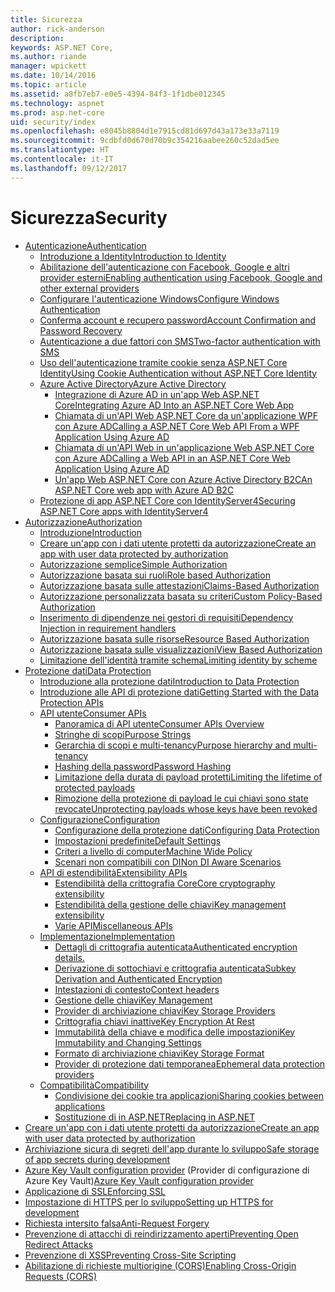 ```yaml
---
title: Sicurezza
author: rick-anderson
description: 
keywords: ASP.NET Core,
ms.author: riande
manager: wpickett
ms.date: 10/14/2016
ms.topic: article
ms.assetid: a8fb7eb7-e0e5-4394-84f3-1f1dbe012345
ms.technology: aspnet
ms.prod: asp.net-core
uid: security/index
ms.openlocfilehash: e8045b8804d1e7915cd81d697d43a173e33a7119
ms.sourcegitcommit: 9cdbfd0d670d70b9c354216aabee260c52dad5ee
ms.translationtype: HT
ms.contentlocale: it-IT
ms.lasthandoff: 09/12/2017
---
```

# <a name="security"></a><span data-ttu-id="0d320-103">Sicurezza</span><span class="sxs-lookup"><span data-stu-id="0d320-103">Security</span></span>

*   [<span data-ttu-id="0d320-104">Autenticazione</span><span class="sxs-lookup"><span data-stu-id="0d320-104">Authentication</span></span>](authentication/index.md)
    *   [<span data-ttu-id="0d320-105">Introduzione a Identity</span><span class="sxs-lookup"><span data-stu-id="0d320-105">Introduction to Identity</span></span>](authentication/identity.md)
    *   [<span data-ttu-id="0d320-106">Abilitazione dell'autenticazione con Facebook, Google e altri provider esterni</span><span class="sxs-lookup"><span data-stu-id="0d320-106">Enabling authentication using Facebook, Google and other external providers</span></span>](authentication/social/index.md)
    * [<span data-ttu-id="0d320-107">Configurare l'autenticazione Windows</span><span class="sxs-lookup"><span data-stu-id="0d320-107">Configure Windows Authentication</span></span>](authentication/windowsauth.md)
    *   [<span data-ttu-id="0d320-108">Conferma account e recupero password</span><span class="sxs-lookup"><span data-stu-id="0d320-108">Account Confirmation and Password Recovery</span></span>](authentication/accconfirm.md)
    *   [<span data-ttu-id="0d320-109">Autenticazione a due fattori con SMS</span><span class="sxs-lookup"><span data-stu-id="0d320-109">Two-factor authentication with SMS</span></span>](authentication/2fa.md) 
    *   [<span data-ttu-id="0d320-110">Uso dell'autenticazione tramite cookie senza ASP.NET Core Identity</span><span class="sxs-lookup"><span data-stu-id="0d320-110">Using Cookie Authentication without ASP.NET Core Identity</span></span>](authentication/cookie.md)
    *   [<span data-ttu-id="0d320-111">Azure Active Directory</span><span class="sxs-lookup"><span data-stu-id="0d320-111">Azure Active Directory</span></span>](authentication/azure-active-directory/index.md)
        *   [<span data-ttu-id="0d320-112">Integrazione di Azure AD in un'app Web ASP.NET Core</span><span class="sxs-lookup"><span data-stu-id="0d320-112">Integrating Azure AD Into an ASP.NET Core Web App</span></span>](https://azure.microsoft.com/documentation/samples/active-directory-dotnet-webapp-openidconnect-aspnetcore/)
        *   [<span data-ttu-id="0d320-113">Chiamata di un'API Web ASP.NET Core da un'applicazione WPF con Azure AD</span><span class="sxs-lookup"><span data-stu-id="0d320-113">Calling a ASP.NET Core Web API From a WPF Application Using Azure AD</span></span>](https://azure.microsoft.com/documentation/samples/active-directory-dotnet-native-aspnetcore/)
        *   [<span data-ttu-id="0d320-114">Chiamata di un'API Web in un'applicazione Web ASP.NET Core con Azure AD</span><span class="sxs-lookup"><span data-stu-id="0d320-114">Calling a Web API in an ASP.NET Core Web Application Using Azure AD</span></span>](https://azure.microsoft.com/documentation/samples/active-directory-dotnet-webapp-webapi-openidconnect-aspnetcore/)
        *   [<span data-ttu-id="0d320-115">Un'app Web ASP.NET Core con Azure Active Directory B2C</span><span class="sxs-lookup"><span data-stu-id="0d320-115">An ASP.NET Core web app with Azure AD B2C</span></span>](https://azure.microsoft.com/resources/samples/active-directory-b2c-dotnetcore-webapp/)
    *   [<span data-ttu-id="0d320-116">Protezione di app ASP.NET Core con IdentityServer4</span><span class="sxs-lookup"><span data-stu-id="0d320-116">Securing ASP.NET Core apps with IdentityServer4</span></span>](https://identityserver4.readthedocs.io)
*   [<span data-ttu-id="0d320-117">Autorizzazione</span><span class="sxs-lookup"><span data-stu-id="0d320-117">Authorization</span></span>](authorization/index.md)
    *   [<span data-ttu-id="0d320-118">Introduzione</span><span class="sxs-lookup"><span data-stu-id="0d320-118">Introduction</span></span>](authorization/introduction.md)
    *   [<span data-ttu-id="0d320-119">Creare un'app con i dati utente protetti da autorizzazione</span><span class="sxs-lookup"><span data-stu-id="0d320-119">Create an app with user data protected by authorization</span></span>](xref:security/authorization/secure-data)
    *   [<span data-ttu-id="0d320-120">Autorizzazione semplice</span><span class="sxs-lookup"><span data-stu-id="0d320-120">Simple Authorization</span></span>](authorization/simple.md)
    *   [<span data-ttu-id="0d320-121">Autorizzazione basata sui ruoli</span><span class="sxs-lookup"><span data-stu-id="0d320-121">Role based Authorization</span></span>](authorization/roles.md)
    *   [<span data-ttu-id="0d320-122">Autorizzazione basata sulle attestazioni</span><span class="sxs-lookup"><span data-stu-id="0d320-122">Claims-Based Authorization</span></span>](authorization/claims.md)
    *   [<span data-ttu-id="0d320-123">Autorizzazione personalizzata basata su criteri</span><span class="sxs-lookup"><span data-stu-id="0d320-123">Custom Policy-Based Authorization</span></span>](authorization/policies.md)
    *   [<span data-ttu-id="0d320-124">Inserimento di dipendenze nei gestori di requisiti</span><span class="sxs-lookup"><span data-stu-id="0d320-124">Dependency Injection in requirement handlers</span></span>](authorization/dependencyinjection.md)
    *   [<span data-ttu-id="0d320-125">Autorizzazione basata sulle risorse</span><span class="sxs-lookup"><span data-stu-id="0d320-125">Resource Based Authorization</span></span>](authorization/resourcebased.md)
    *   [<span data-ttu-id="0d320-126">Autorizzazione basata sulle visualizzazioni</span><span class="sxs-lookup"><span data-stu-id="0d320-126">View Based Authorization</span></span>](authorization/views.md)
    *   [<span data-ttu-id="0d320-127">Limitazione dell'identità tramite schema</span><span class="sxs-lookup"><span data-stu-id="0d320-127">Limiting identity by scheme</span></span>](authorization/limitingidentitybyscheme.md)
*   [<span data-ttu-id="0d320-128">Protezione dati</span><span class="sxs-lookup"><span data-stu-id="0d320-128">Data Protection</span></span>](data-protection/index.md)
    *   [<span data-ttu-id="0d320-129">Introduzione alla protezione dati</span><span class="sxs-lookup"><span data-stu-id="0d320-129">Introduction to Data Protection</span></span>](data-protection/introduction.md)
    *   [<span data-ttu-id="0d320-130">Introduzione alle API di protezione dati</span><span class="sxs-lookup"><span data-stu-id="0d320-130">Getting Started with the Data Protection APIs</span></span>](data-protection/using-data-protection.md)
    *   [<span data-ttu-id="0d320-131">API utente</span><span class="sxs-lookup"><span data-stu-id="0d320-131">Consumer APIs</span></span>](data-protection/consumer-apis/index.md)
        *   [<span data-ttu-id="0d320-132">Panoramica di API utente</span><span class="sxs-lookup"><span data-stu-id="0d320-132">Consumer APIs Overview</span></span>](data-protection/consumer-apis/overview.md)
        *   [<span data-ttu-id="0d320-133">Stringhe di scopi</span><span class="sxs-lookup"><span data-stu-id="0d320-133">Purpose Strings</span></span>](data-protection/consumer-apis/purpose-strings.md)
        *   [<span data-ttu-id="0d320-134">Gerarchia di scopi e multi-tenancy</span><span class="sxs-lookup"><span data-stu-id="0d320-134">Purpose hierarchy and multi-tenancy</span></span>](data-protection/consumer-apis/purpose-strings-multitenancy.md)
        *   [<span data-ttu-id="0d320-135">Hashing della password</span><span class="sxs-lookup"><span data-stu-id="0d320-135">Password Hashing</span></span>](data-protection/consumer-apis/password-hashing.md)
        *   [<span data-ttu-id="0d320-136">Limitazione della durata di payload protetti</span><span class="sxs-lookup"><span data-stu-id="0d320-136">Limiting the lifetime of protected payloads</span></span>](data-protection/consumer-apis/limited-lifetime-payloads.md)
        *   [<span data-ttu-id="0d320-137">Rimozione della protezione di payload le cui chiavi sono state revocate</span><span class="sxs-lookup"><span data-stu-id="0d320-137">Unprotecting payloads whose keys have been revoked</span></span>](data-protection/consumer-apis/dangerous-unprotect.md)
    *   [<span data-ttu-id="0d320-138">Configurazione</span><span class="sxs-lookup"><span data-stu-id="0d320-138">Configuration</span></span>](data-protection/configuration/index.md)
        *   [<span data-ttu-id="0d320-139">Configurazione della protezione dati</span><span class="sxs-lookup"><span data-stu-id="0d320-139">Configuring Data Protection</span></span>](data-protection/configuration/overview.md)
        *   [<span data-ttu-id="0d320-140">Impostazioni predefinite</span><span class="sxs-lookup"><span data-stu-id="0d320-140">Default Settings</span></span>](data-protection/configuration/default-settings.md)
        *   [<span data-ttu-id="0d320-141">Criteri a livello di computer</span><span class="sxs-lookup"><span data-stu-id="0d320-141">Machine Wide Policy</span></span>](data-protection/configuration/machine-wide-policy.md)
        *   [<span data-ttu-id="0d320-142">Scenari non compatibili con DI</span><span class="sxs-lookup"><span data-stu-id="0d320-142">Non DI Aware Scenarios</span></span>](data-protection/configuration/non-di-scenarios.md)
    *   [<span data-ttu-id="0d320-143">API di estendibilità</span><span class="sxs-lookup"><span data-stu-id="0d320-143">Extensibility APIs</span></span>](data-protection/extensibility/index.md)
        *   [<span data-ttu-id="0d320-144">Estendibilità della crittografia Core</span><span class="sxs-lookup"><span data-stu-id="0d320-144">Core cryptography extensibility</span></span>](data-protection/extensibility/core-crypto.md)
        *   [<span data-ttu-id="0d320-145">Estendibilità della gestione delle chiavi</span><span class="sxs-lookup"><span data-stu-id="0d320-145">Key management extensibility</span></span>](data-protection/extensibility/key-management.md)
        *   [<span data-ttu-id="0d320-146">Varie API</span><span class="sxs-lookup"><span data-stu-id="0d320-146">Miscellaneous APIs</span></span>](data-protection/extensibility/misc-apis.md)
    *   [<span data-ttu-id="0d320-147">Implementazione</span><span class="sxs-lookup"><span data-stu-id="0d320-147">Implementation</span></span>](data-protection/implementation/index.md)
        *   [<span data-ttu-id="0d320-148">Dettagli di crittografia autenticata</span><span class="sxs-lookup"><span data-stu-id="0d320-148">Authenticated encryption details.</span></span>](data-protection/implementation/authenticated-encryption-details.md)
        *   [<span data-ttu-id="0d320-149">Derivazione di sottochiavi e crittografia autenticata</span><span class="sxs-lookup"><span data-stu-id="0d320-149">Subkey Derivation and Authenticated Encryption</span></span>](data-protection/implementation/subkeyderivation.md)
        *   [<span data-ttu-id="0d320-150">Intestazioni di contesto</span><span class="sxs-lookup"><span data-stu-id="0d320-150">Context headers</span></span>](data-protection/implementation/context-headers.md)
        *   [<span data-ttu-id="0d320-151">Gestione delle chiavi</span><span class="sxs-lookup"><span data-stu-id="0d320-151">Key Management</span></span>](data-protection/implementation/key-management.md)
        *   [<span data-ttu-id="0d320-152">Provider di archiviazione chiavi</span><span class="sxs-lookup"><span data-stu-id="0d320-152">Key Storage Providers</span></span>](data-protection/implementation/key-storage-providers.md)
        *   [<span data-ttu-id="0d320-153">Crittografia chiavi inattive</span><span class="sxs-lookup"><span data-stu-id="0d320-153">Key Encryption At Rest</span></span>](data-protection/implementation/key-encryption-at-rest.md)
        *   [<span data-ttu-id="0d320-154">Immutabilità della chiave e modifica delle impostazioni</span><span class="sxs-lookup"><span data-stu-id="0d320-154">Key Immutability and Changing Settings</span></span>](data-protection/implementation/key-immutability.md)
        *   [<span data-ttu-id="0d320-155">Formato di archiviazione chiavi</span><span class="sxs-lookup"><span data-stu-id="0d320-155">Key Storage Format</span></span>](data-protection/implementation/key-storage-format.md)
        *   [<span data-ttu-id="0d320-156">Provider di protezione dati temporanea</span><span class="sxs-lookup"><span data-stu-id="0d320-156">Ephemeral data protection providers</span></span>](data-protection/implementation/key-storage-ephemeral.md)
    *   [<span data-ttu-id="0d320-157">Compatibilità</span><span class="sxs-lookup"><span data-stu-id="0d320-157">Compatibility</span></span>](data-protection/compatibility/index.md)
        *   [<span data-ttu-id="0d320-158">Condivisione dei cookie tra applicazioni</span><span class="sxs-lookup"><span data-stu-id="0d320-158">Sharing cookies between applications</span></span>](data-protection/compatibility/cookie-sharing.md)
        *   [<span data-ttu-id="0d320-159">Sostituzione di <machineKey> in ASP.NET</span><span class="sxs-lookup"><span data-stu-id="0d320-159">Replacing <machineKey> in ASP.NET</span></span>](data-protection/compatibility/replacing-machinekey.md)
*   [<span data-ttu-id="0d320-160">Creare un'app con i dati utente protetti da autorizzazione</span><span class="sxs-lookup"><span data-stu-id="0d320-160">Create an app with user data protected by authorization</span></span>](xref:security/authorization/secure-data)
*   [<span data-ttu-id="0d320-161">Archiviazione sicura di segreti dell'app durante lo sviluppo</span><span class="sxs-lookup"><span data-stu-id="0d320-161">Safe storage of app secrets during development</span></span>](app-secrets.md)
*   <span data-ttu-id="0d320-162">[Azure Key Vault configuration provider](key-vault-configuration.md) (Provider di configurazione di Azure Key Vault)</span><span class="sxs-lookup"><span data-stu-id="0d320-162">[Azure Key Vault configuration provider](key-vault-configuration.md)</span></span>
*   [<span data-ttu-id="0d320-163">Applicazione di SSL</span><span class="sxs-lookup"><span data-stu-id="0d320-163">Enforcing SSL</span></span>](enforcing-ssl.md)
*   [<span data-ttu-id="0d320-164">Impostazione di HTTPS per lo sviluppo</span><span class="sxs-lookup"><span data-stu-id="0d320-164">Setting up HTTPS for development</span></span>](https.md)
*   [<span data-ttu-id="0d320-165">Richiesta intersito falsa</span><span class="sxs-lookup"><span data-stu-id="0d320-165">Anti-Request Forgery</span></span>](anti-request-forgery.md)
*   [<span data-ttu-id="0d320-166">Prevenzione di attacchi di reindirizzamento aperti</span><span class="sxs-lookup"><span data-stu-id="0d320-166">Preventing Open Redirect Attacks</span></span>](preventing-open-redirects.md)
*   [<span data-ttu-id="0d320-167">Prevenzione di XSS</span><span class="sxs-lookup"><span data-stu-id="0d320-167">Preventing Cross-Site Scripting</span></span>](cross-site-scripting.md)
*   [<span data-ttu-id="0d320-168">Abilitazione di richieste multiorigine (CORS)</span><span class="sxs-lookup"><span data-stu-id="0d320-168">Enabling Cross-Origin Requests (CORS)</span></span>](cors.md)
